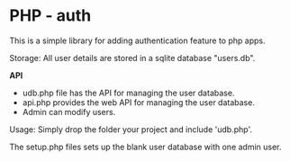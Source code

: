 # PHP - auth
This is a simple library for adding authentication feature to php apps. 

Storage: All user details are stored in a sqlite database "users.db".

**API**

- udb.php file has the API for managing the user database. 
- api.php provides the web API for managing the user database.
- Admin can modify users.

Usage: Simply drop the folder your project and include 'udb.php'. 

The setup.php files sets up the blank user database with one admin user.
